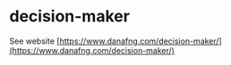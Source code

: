 # decision-maker

See website [https://www.danafng.com/decision-maker/](https://www.danafng.com/decision-maker/)

